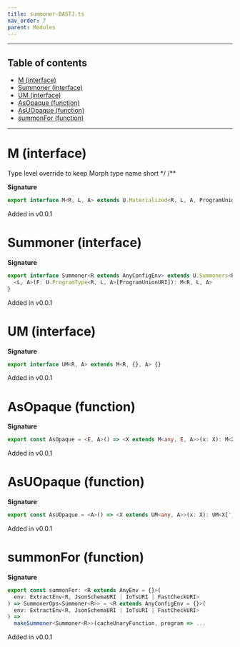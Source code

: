 ```yaml
---
title: summoner-BASTJ.ts
nav_order: 7
parent: Modules
---
```


---

<h2 class="text-delta">Table of contents</h2>

- [M (interface)](#m-interface)
- [Summoner (interface)](#summoner-interface)
- [UM (interface)](#um-interface)
- [AsOpaque (function)](#asopaque-function)
- [AsUOpaque (function)](#asuopaque-function)
- [summonFor (function)](#summonfor-function)

---

# M (interface)

Type level override to keep Morph type name short \*/
/\*\*

**Signature**

```ts
export interface M<R, L, A> extends U.Materialized<R, L, A, ProgramUnionURI, BASTJInterpreterURI> {}
```

Added in v0.0.1

# Summoner (interface)

**Signature**

```ts
export interface Summoner<R extends AnyConfigEnv> extends U.Summoners<ProgramUnionURI, BASTJInterpreterURI, R> {
  <L, A>(F: U.ProgramType<R, L, A>[ProgramUnionURI]): M<R, L, A>
}
```

Added in v0.0.1

# UM (interface)

**Signature**

```ts
export interface UM<R, A> extends M<R, {}, A> {}
```

Added in v0.0.1

# AsOpaque (function)

**Signature**

```ts
export const AsOpaque = <E, A>() => <X extends M<any, E, A>>(x: X): M<X['_R'], E, A> => ...
```

Added in v0.0.1

# AsUOpaque (function)

**Signature**

```ts
export const AsUOpaque = <A>() => <X extends UM<any, A>>(x: X): UM<X['_R'], A> => ...
```

Added in v0.0.1

# summonFor (function)

**Signature**

```ts
export const summonFor: <R extends AnyEnv = {}>(
  env: ExtractEnv<R, JsonSchemaURI | IoTsURI | FastCheckURI>
) => SummonerOps<Summoner<R>> = <R extends AnyConfigEnv = {}>(
  env: ExtractEnv<R, JsonSchemaURI | IoTsURI | FastCheckURI>
) =>
  makeSummoner<Summoner<R>>(cacheUnaryFunction, program => ...
```

Added in v0.0.1
